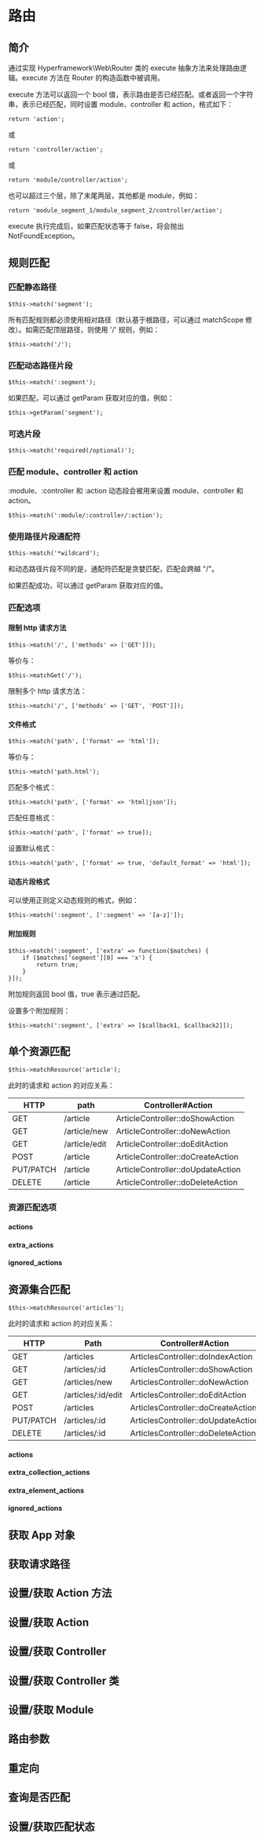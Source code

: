 # 路由
## 简介
通过实现 Hyperframework\Web\Router 类的 execute 抽象方法来处理路由逻辑。execute 方法在 Router 的构造函数中被调用。

execute 方法可以返回一个 bool 值，表示路由是否已经匹配。或者返回一个字符串，表示已经匹配，同时设置 module、controller 和 action，格式如下：

```.php
return 'action';
```

或
```.php
return 'controller/action';
```
或
```.php
return 'module/controller/action';
```
也可以超过三个层，除了末尾两层，其他都是 module，例如：
```.php
return 'module_segment_1/module_segment_2/controller/action';
```

execute 执行完成后，如果匹配状态等于 false，将会抛出 NotFoundException。

## 规则匹配
### 匹配静态路径
```.php
$this->match('segment');
```

所有匹配规则都必须使用相对路径（默认基于根路径，可以通过 matchScope 修改）。如需匹配顶层路径，则使用 '/' 规则，例如：

```.php
$this->match('/');
```

### 匹配动态路径片段
```.php
$this->match(':segment');
```

如果匹配，可以通过 getParam 获取对应的值，例如：

```.php
$this->getParam('segment');
```

### 可选片段
```.php
$this->match('required(/optional)');
```

### 匹配 module、controller 和 action
:module、:controller 和 :action 动态段会被用来设置 module、controller 和 action。

```.php
$this->match(':module/:controller/:action');
```

### 使用路径片段通配符
```.php
$this->match('*wildcard');
```

和动态路径片段不同的是，通配符匹配是贪婪匹配，匹配会跨越 "/"。

如果匹配成功，可以通过 getParam 获取对应的值。

### 匹配选项
#### 限制 http 请求方法
```.php
$this->match('/', ['methods' => ['GET']]);
```
等价与：

```.php
$this->matchGet('/');
```

限制多个 http 请求方法：
```.php
$this->match('/', ['methods' => ['GET', 'POST']]);
```

#### 文件格式
```.php
$this->match('path', ['format' => 'html']);
```

等价与：

```.php
$this->match('path.html');
```

匹配多个格式：
```.php
$this->match('path', ['format' => 'html|json']);
```

匹配任意格式：
```.php
$this->match('path', ['format' => true]);
```

设置默认格式：
```.php
$this->match('path', ['format' => true, 'default_format' => 'html']);
```

#### 动态片段格式
可以使用正则定义动态规则的格式，例如：
```.php
$this->match(':segment', [':segment' => '[a-z]']);
```

#### 附加规则
```.php
$this->match(':segment', ['extra' => function($matches) {
    if ($matches['segment'][0] === 'x') {
        return true;
    }
}]);
```

附加规则返回 bool 值，true 表示通过匹配。

设置多个附加规则：
```.php
$this->match(':segment', ['extra' => [$callback1, $callback2]]);
```

## 单个资源匹配
```.php
$this->matchResource('article');
```

此时的请求和 action 的对应关系：

| HTTP    | path           | Controller#Action                 |
| --------- | --------------| --------------------------------- |
| GET       | /article      | ArticleController::doShowAction   |
| GET       | /article/new  | ArticleController::doNewAction    |
| GET       | /article/edit | ArticleController::doEditAction   |
| POST      | /article      | ArticleController::doCreateAction |
| PUT/PATCH | /article      | ArticleController::doUpdateAction |
| DELETE    | /article      | ArticleController::doDeleteAction |

### 资源匹配选项
#### actions

#### extra_actions

#### ignored_actions

## 资源集合匹配
```.php
$this->matchResource('articles');
```

此时的请求和 action 的对应关系：

| HTTP   | Path                | Controller#Action                  |
| --------- | ------------------ | ---------------------------------- |
| GET       | /articles          | ArticlesController::doIndexAction  |
| GET       | /articles/:id      | ArticlesController::doShowAction   |
| GET       | /articles/new      | ArticlesController::doNewAction    |
| GET       | /articles/:id/edit | ArticlesController::doEditAction   |
| POST      | /articles          | ArticlesController::doCreateAction |
| PUT/PATCH | /articles/:id      | ArticlesController::doUpdateAction |
| DELETE    | /articles/:id      | ArticlesController::doDeleteAction |

#### actions

#### extra_collection_actions

#### extra_element_actions

#### ignored_actions

## 获取 App 对象
## 获取请求路径
## 设置/获取 Action 方法
## 设置/获取 Action
## 设置/获取 Controller
## 设置/获取 Controller 类
## 设置/获取 Module
## 路由参数
## 重定向
## 查询是否匹配
## 设置/获取匹配状态
